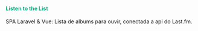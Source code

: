 <h4 style="color: #10ac84">Listen to the List</h4>
<p>SPA Laravel & Vue: Lista de albums para ouvir, conectada a api do Last.fm.</p>